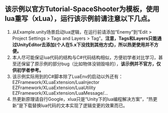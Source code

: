 ## 该示例以官方Tutorial-SpaceShooter为模板，使用lua重写（xLua），运行该示例前请注意以下几点。
1. 从Example.unity场景启动lua逻辑，在运行前请添加“Enemy”到“Edit > Project Settings > Tags and Layers > Tag”。**注意，Tags和Layers只能通过UnityEditor去添加(个人在5.x下没找到其他方式)，所以热更使用并不方便。**
1. 本人尽可能保证lua代码的结构与C#代码结构相似，方便初学者对比学习，甚至还保留了原示例的部分bug（比如物体没销毁啥的），**该示例并不官方，仅供初学者参考。**
1. 该示例实际用到的C#脚本除了LuaEnv的启动以外还有：  
EZFramework/XLuaExtension/LuaInjector  
EZFramework/XLuaExtension/LuaUtility  
EZFramework/XLuaExtension/LuaMessage/...  
1. 热更新原理请自行Google，xlua只是“Unity下的lua编程解决方案”，“热更新”是下载替换lua代码的文本实现了逻辑变更的效果而已。